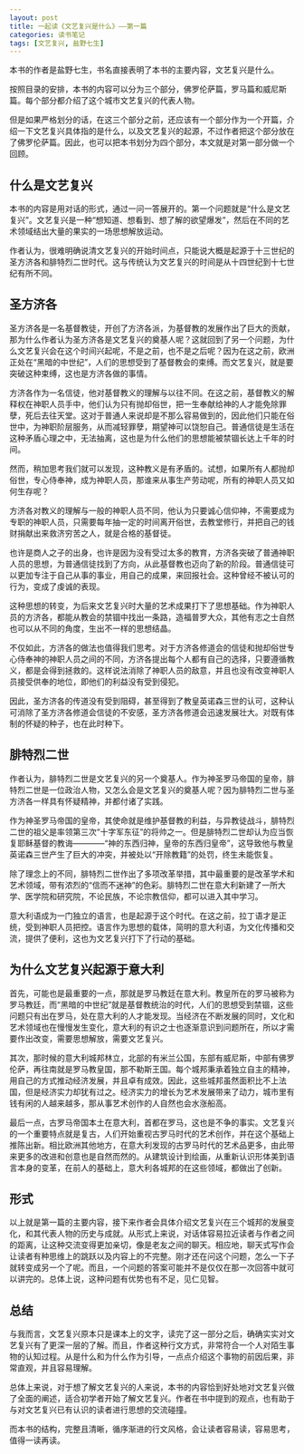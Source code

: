 ```yaml
---
layout: post
title: 一起读《文艺复兴是什么》——第一篇
categories: 读书笔记
tags: [文艺复兴, 盐野七生]
---
```


本书的作者是盐野七生，书名直接表明了本书的主要内容，文艺复兴是什么。

按照目录的安排，本书的内容可以分为三个部分，佛罗伦萨篇，罗马篇和威尼斯篇。每个部分都介绍了这个城市文艺复兴的代表人物。

但是如果严格划分的话，在这三个部分之前，还应该有一个部分作为一个开篇，介绍一下文艺复兴具体指的是什么，以及文艺复兴的起源，不过作者把这个部分放在了佛罗伦萨篇。因此，也可以把本书划分为四个部分，本文就是对第一部分做一个回顾。

## 什么是文艺复兴

本书的内容是用对话的形式，通过一问一答展开的。第一个问题就是“什么是文艺复兴”。文艺复兴是一种“想知道、想看到、想了解的欲望爆发”，然后在不同的艺术领域结出大量的果实的一场思想解放运动。

作者认为，很难明确说清文艺复兴的开始时间点，只能说大概是起源于十三世纪的圣方济各和腓特烈二世时代。这与传统认为文艺复兴的时间是从十四世纪到十七世纪有所不同。

## 圣方济各

圣方济各是一名基督教徒，开创了方济各派，为基督教的发展作出了巨大的贡献，那为什么作者认为圣方济各是文艺复兴的奠基人呢？这就回到了另一个问题，为什么文艺复兴会在这个时间兴起呢，不是之前，也不是之后呢？因为在这之前，欧洲正处在“黑暗的中世纪”，人们的思想受到了基督教会的束缚。而文艺复兴，就是要突破这种束缚，这也是方济各做的事情。

方济各作为一名信徒，他对基督教义的理解与以往不同。在这之前，基督教义的解释权在神职人员手中，他们认为只有抛却俗世，把一生奉献给神的人才能免除罪孽，死后去往天堂。这对于普通人来说却是不那么容易做到的，因此他们只能在俗世中，为神职阶层服务，从而减轻罪孽，期望神可以饶恕自己。普通信徒是生活在这种矛盾心理之中，无法抽离，这也是为什么他们的思想能被禁锢长达上千年的时间。

然而，稍加思考我们就可以发现，这种教义是有矛盾的。试想，如果所有人都抛却俗世，专心侍奉神，成为神职人员，那谁来从事生产劳动呢，所有的神职人员又如何生存呢？

方济各对教义的理解与一般的神职人员不同，他认为只要诚心信仰神，不需要成为专职的神职人员，只需要每年抽一定的时间离开俗世，去教堂修行，并把自己的钱财捐献出来救济穷苦之人，就是合格的基督徒。

也许是商人之子的出身，也许是因为没有受过太多的教育，方济各突破了普通神职人员的思想，为普通信徒找到了方向，从此基督教也迈向了新的阶段。普通信徒可以更加专注于自己从事的事业，用自己的成果，来回报社会。这种曾经不被认可的行为，变成了虔诚的表现。

这种思想的转变，为后来文艺复兴时大量的艺术成果打下了思想基础。作为神职人员的方济各，都能从教会的禁锢中找出一条路，造福普罗大众，其他有志之士自然也可以从不同的角度，生出不一样的思想结晶。

不仅如此，方济各的做法也值得我们思考。对于方济各修道会的信徒和抛却俗世专心侍奉神的神职人员之间的不同，方济各提出每个人都有自己的选择，只要遵循教义，都是会得到拯救的。这样说法消除了神职人员的敌意，并且也没有改变神职人员接受供奉的地位，即他们的利益没有受到侵犯。

因此，圣方济各的传道没有受到阻碍，甚至得到了教皇英诺森三世的认可，这种认可消除了圣方济各修道会信徒的不安感，圣方济各修道会迅速发展壮大。对既有体制的怀疑的种子，也在此时种下。

## 腓特烈二世

作者认为，腓特烈二世是文艺复兴的另一个奠基人。作为神圣罗马帝国的皇帝，腓特烈二世是一位政治人物，又怎么会是文艺复兴的奠基人呢？因为腓特烈二世与圣方济各一样具有怀疑精神，并都付诸了实践。

作为神圣罗马帝国的皇帝，其使命就是维护基督教的利益，与异教徒战斗，腓特烈二世的祖父是率领第三次“十字军东征”的将帅之一。但是腓特烈二世却认为应当恢复耶稣基督的教诲————“神的东西归神，皇帝的东西归皇帝”，这导致他与教皇英诺森三世产生了巨大的冲突，并被处以“开除教籍”的处罚，终生未能恢复。

除了理念上的不同，腓特烈二世作出了多项改革举措，其中最重要的是改革学术和艺术领域，带有浓烈的“信而不迷神”的色彩。腓特烈二世在意大利新建了一所大学、医学院和研究院，不论民族，不论宗教信仰，都可以进入其中学习。

意大利语成为一门独立的语言，也是起源于这个时代。在这之前，拉丁语才是正统，受到神职人员把控。语言作为思想的载体，简明的意大利语，为文化传播和交流，提供了便利，这也为文艺复兴打下了行动的基础。

## 为什么文艺复兴起源于意大利

首先，可能也是最重要的一点，那就是罗马教廷在意大利。教皇所在的罗马被称为罗马教廷，而“黑暗的中世纪”就是基督教统治的时代，人们的思想受到禁锢，这些问题只有出在罗马，处在意大利的人才能发现。当经济在不断发展的同时，文化和艺术领域也在慢慢发生变化，意大利的有识之士也逐渐意识到问题所在，所以才需要作出改变，需要思想解放，需要文艺复兴。

其次，那时候的意大利城邦林立，北部的有米兰公国，东部有威尼斯，中部有佛罗伦萨，再往南就是罗马教皇国，那不勒斯王国。每个城邦秉承着独立自主的精神，用自己的方式推动经济发展，并且卓有成效。因此，这些城邦虽然面积比不上法国，但是经济实力却犹有过之。经济实力的增长为艺术发展带来了动力，城市里有钱有闲的人越来越多，那从事艺术创作的人自然也会水涨船高。

最后一点，古罗马帝国本土在意大利，首都在罗马，这也是不争的事实。文艺复兴的一个重要特点就是复古，人们开始重视古罗马时代的艺术创作，并在这个基础上推陈出新。相比欧洲其他地方，在意大利发现的古罗马时代的艺术品更多，由此带来更多的改进和创意也是自然而然的。从建筑设计到绘画，从重新认识形体美到语言本身的变革，在前人的基础上，意大利各城邦的在这些领域，都做出了创新。

## 形式

以上就是第一篇的主要内容，接下来作者会具体介绍文艺复兴在三个城邦的发展变化，和其代表人物的历史与成就。从形式上来说，对话体容易拉近读者与作者之间的距离，让这种交流变得更加亲切，像是老友之间的聊天。相应地，聊天式写作会让读者有种思维上的跳跃以及内容上的不完整。刚才还在问这个问题，怎么一下子就转变成另一个了呢。而且，一个问题的答案可能并不是仅仅在那一次回答中就可以讲完的。总体上说，这种问题有优势也有不足，见仁见智。

## 总结

与我而言，文艺复兴原本只是课本上的文字，读完了这一部分之后，确确实实对文艺复兴有了更深一层的了解。而且，作者这种行文方式，非常符合一个人对陌生事物的认知过程。从是什么和为什么作为引导，一点点介绍这个事物的前因后果，非常直观，并且容易理解。

总体上来说，对于想了解文艺复兴的人来说，本书的内容恰到好处地对文艺复兴做了全面的阐述，适合初学者开始了解文艺复兴。作者在书中提到的观点，也有助于与对文艺复兴已有认识的读者进行思想的交流碰撞。

而本书的结构，完整且清晰，循序渐进的行文风格，会让读者容易读，容易思考，值得一读再读。
